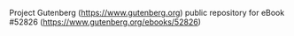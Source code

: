 Project Gutenberg (https://www.gutenberg.org) public repository for
eBook #52826 (https://www.gutenberg.org/ebooks/52826)
